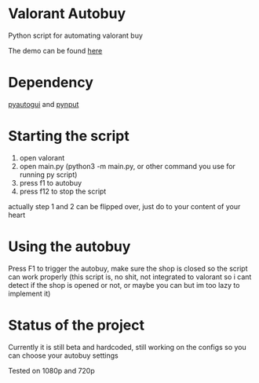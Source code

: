 # Valorant Autobuy
Python script for automating valorant buy

The demo can be found [here](https://youtu.be/tKZmf_kqllo)

# Dependency

[pyautogui](https://pypi.org/project/PyAutoGUI/) and [pynput](https://pypi.org/project/pynput/)

# Starting the script
1. open valorant
2. open main.py (python3 -m main.py, or other command you use for running py script)
3. press f1 to autobuy
4. press f12 to stop the script

actually step 1 and 2 can be flipped over, just do to your content of your heart

# Using the autobuy

Press F1 to trigger the autobuy, make sure the shop is closed so the script can work properly (this script is, no shit, not integrated to valorant so i cant detect if the shop is opened or not, or maybe you can but im too lazy to implement it)

# Status of the project
Currently it is still beta and hardcoded, still working on the configs so you can choose your autobuy settings

Tested on 1080p and 720p
